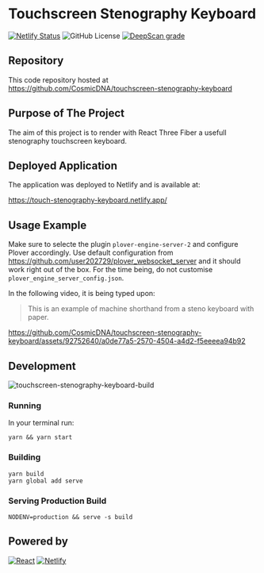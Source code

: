 # Touchscreen Stenography Keyboard

[![Netlify Status](https://api.netlify.com/api/v1/badges/2bf602f1-52ec-4611-8b73-bce4dd90a99b/deploy-status)](https://app.netlify.com/sites/touch-stenography-keyboard/deploys)
![GitHub License](https://img.shields.io/github/license/CosmicDNA/touchscreen-stenography-keyboard)
[![DeepScan grade](https://deepscan.io/api/teams/23301/projects/26581/branches/848067/badge/grade.svg)](https://deepscan.io/dashboard#view=project&tid=23301&pid=26581&bid=848067)

## Repository

This code repository hosted at https://github.com/CosmicDNA/touchscreen-stenography-keyboard

## Purpose of The Project

The aim of this project is to render with React Three Fiber a usefull stenography touchscreen keyboard.


## Deployed Application

The application was deployed to Netlify and is available at:

https://touch-stenography-keyboard.netlify.app/

## Usage Example

Make sure to selecte the plugin `plover-engine-server-2` and configure Plover accordingly.
Use default configuration from https://github.com/user202729/plover_websocket_server and it should work right out of the box. For the time being, do not customise `plover_engine_server_config.json`.

In the following video, it is being typed upon:

> This is an example of machine shorthand from a steno keyboard with paper.


https://github.com/CosmicDNA/touchscreen-stenography-keyboard/assets/92752640/a0de77a5-2570-4504-a4d2-f5eeeea94b92

## Development

![touchscreen-stenography-keyboard-build](https://github.com/CosmicDNA/touchscreen-stenography-keyboard/assets/92752640/1f1da328-26f4-4ca3-8055-f623a19b7edb)

### Running

In your terminal run:
```shell
yarn && yarn start
```

### Building

```shell
yarn build
yarn global add serve
```

### Serving Production Build

```shell
NODENV=production && serve -s build
```

## Powered by

[![React](https://img.shields.io/badge/React-20232A?style=for-the-badge&logo=react&logoColor=61DAFB)](https://react.dev/)
[![Netlify](https://img.shields.io/badge/Netlify-00C7B7?style=for-the-badge&logo=netlify&logoColor=white)](https://www.netlify.com/)
